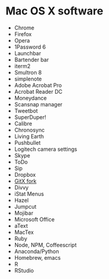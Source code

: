 # Mac OS X software

- Chrome
- Firefox
- Opera
- 1Password 6
- Launchbar
- Bartender bar
- iterm2
- Smultron 8
- simplenote
- Adobe Acrobat Pro
- Acrobat Reader DC
- Moneydance
- Scansnap manager
- Tweetbot
- SuperDuper!
- Calibre
- Chronosync
- Living Earth
- Pushbullet
- Logitech camera settings
- Skype
- ToDo
- Sip
- Dropbox
- [GitX fork](https://rowanj.github.io/gitx/)
- Divvy
- iStat Menus
- Hazel
- Jumpcut
- Mojibar
- Microsoft Office
- aText
- MacTex
- Ruby
- Node, NPM, Coffeescript
- Anaconda/Python
- Homebrew, emacs
- R
- RStudio
